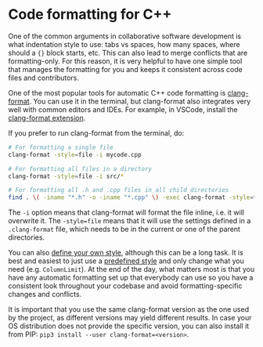 # Code formatting for C++

One of the common arguments in collaborative software development is what indentation
style to use: tabs vs spaces, how many spaces, where should a `{}` block starts, etc.
This can also lead to merge conflicts that are formatting-only. For this reason,
it is very helpful to have one simple tool that manages the formatting for you
and keeps it consistent across code files and contributors.

One of the most popular tools for automatic C++ code formatting is [clang-format](https://clang.llvm.org/docs/ClangFormat.html).
You can use it in the terminal, but clang-format also integrates very well with common editors and IDEs.
For example, in VSCode, install the [clang-format extension](https://marketplace.visualstudio.com/items?itemName=xaver.clang-format).

If you prefer to run clang-format from the terminal, do:

```bash
# For formatting a single file
clang-format -style=file -i mycode.cpp

# For formatting all files in a directory
clang-format -style=file -i src/*

# For formatting all .h and .cpp files in all child directories
find . \( -iname "*.h" -o -iname "*.cpp" \) -exec clang-format -style=file -i {} \;
```

The `-i` option means that clang-format will format the file inline, i.e. it will overwrite it.
The `-style=file` means that it will use the settings defined in a `.clang-format` file, which
needs to be in the current or one of the parent directories.

You can also [define your own style](https://clang.llvm.org/docs/ClangFormatStyleOptions.html),
although this can be a long task. It is best and easiest to just use a [predefined style](https://clang.llvm.org/docs/ClangFormatStyleOptions.html) and only change what you need (e.g. `ColumnLimit`).
At the end of the day, what matters most is that you have any automatic
formatting set up that everybody can use so you have a consistent look throughout your codebase
and avoid formatting-specific changes and conflicts.

It is important that you use the same clang-format version as the one used by the project, as different versions may yield different results. In case your OS distribution does not provide the specific version, you can also install it from PIP: `pip3 install --user clang-format=<version>`.
